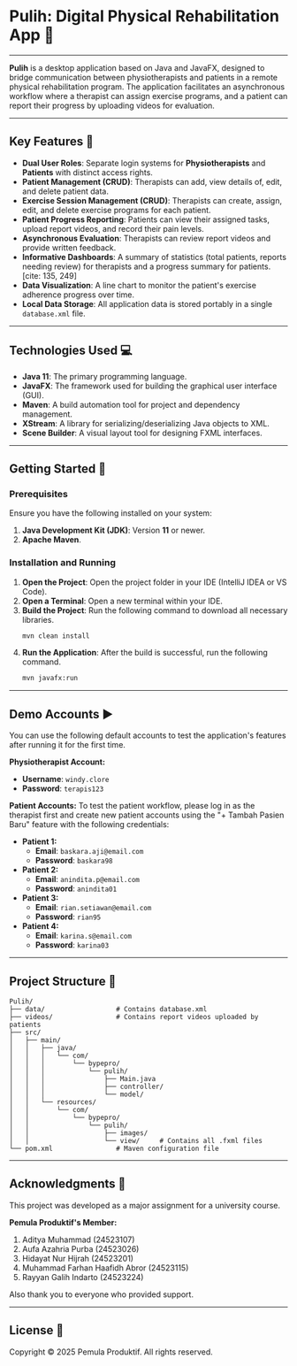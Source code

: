 # Pulih: Digital Physical Rehabilitation App 🔄

---

[](https://www.java.com)
[](https://openjfx.io/)
[](https://maven.apache.org/)

**Pulih** is a desktop application based on Java and JavaFX, designed to bridge communication between physiotherapists and patients in a remote physical rehabilitation program. The application facilitates an asynchronous workflow where a therapist can assign exercise programs, and a patient can report their progress by uploading videos for evaluation.

---

## Key Features 🤖
- **Dual User Roles**: Separate login systems for **Physiotherapists** and **Patients** with distinct access rights.
- **Patient Management (CRUD)**: Therapists can add, view details of, edit, and delete patient data.
- **Exercise Session Management (CRUD)**: Therapists can create, assign, edit, and delete exercise programs for each patient.
- **Patient Progress Reporting**: Patients can view their assigned tasks, upload report videos, and record their pain levels.
- **Asynchronous Evaluation**: Therapists can review report videos and provide written feedback.
- **Informative Dashboards**: A summary of statistics (total patients, reports needing review) for therapists and a progress summary for patients. [cite: 135, 249]
- **Data Visualization**: A line chart to monitor the patient's exercise adherence progress over time.
- **Local Data Storage**: All application data is stored portably in a single `database.xml` file.

---

## Technologies Used 💻
- **Java 11**: The primary programming language.
- **JavaFX**: The framework used for building the graphical user interface (GUI).
- **Maven**: A build automation tool for project and dependency management.
- **XStream**: A library for serializing/deserializing Java objects to XML.
- **Scene Builder**: A visual layout tool for designing FXML interfaces.

---

## Getting Started 📖

### Prerequisites
Ensure you have the following installed on your system:
1.  **Java Development Kit (JDK)**: Version **11** or newer.
2.  **Apache Maven**.

### Installation and Running
1.  **Open the Project**: Open the project folder in your IDE (IntelliJ IDEA or VS Code).
2.  **Open a Terminal**: Open a new terminal within your IDE.
3.  **Build the Project**: Run the following command to download all necessary libraries.
    ```bash
    mvn clean install
    ```
4.  **Run the Application**: After the build is successful, run the following command.
    ```bash
    mvn javafx:run
    ```

---

## Demo Accounts ▶️

You can use the following default accounts to test the application's features after running it for the first time.

**Physiotherapist Account:**
* **Username**: `windy.clore`
* **Password**: `terapis123`

**Patient Accounts:**
To test the patient workflow, please log in as the therapist first and create new patient accounts using the "+ Tambah Pasien Baru" feature with the following credentials:

* **Patient 1:**
    * **Email**: `baskara.aji@email.com`
    * **Password**: `baskara98`
* **Patient 2:**
    * **Email**: `anindita.p@email.com`
    * **Password**: `anindita01`
* **Patient 3:**
    * **Email**: `rian.setiawan@email.com`
    * **Password**: `rian95`
* **Patient 4:**
    * **Email**: `karina.s@email.com`
    * **Password**: `karina03`

---

## Project Structure 📂

```
Pulih/
├── data/                  # Contains database.xml
├── videos/                # Contains report videos uploaded by patients
├── src/
│   ├── main/
│   │   ├── java/
│   │   │   └── com/
│   │   │       └── bypepro/
│   │   │           └── pulih/
│   │   │               ├── Main.java
│   │   │               ├── controller/
│   │   │               └── model/
│   │   └── resources/
│   │       └── com/
│   │           └── bypepro/
│   │               └── pulih/
│   │                   ├── images/
│   │                   └── view/     # Contains all .fxml files
└── pom.xml                # Maven configuration file
```

---

## Acknowledgments 📌

This project was developed as a major assignment for a university course. 

**Pemula Produktif's Member:**
1. Aditya Muhammad (24523107)
2. Aufa Azahria Purba (24523026)
3. Hidayat Nur Hijrah (24523201)
4. Muhammad Farhan Haafidh Abror (24523115)
5. Rayyan Galih Indarto (24523224)


Also thank you to everyone who provided support.

---

## License 📄

Copyright © 2025 Pemula Produktif. All rights reserved.